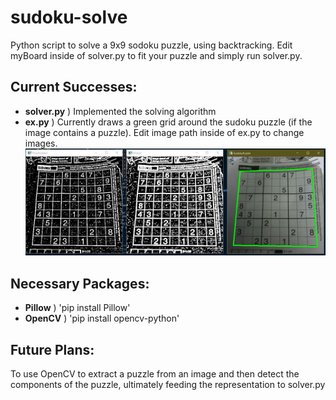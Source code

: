 # sudoku-solve
Python script to solve a 9x9 sodoku puzzle, using backtracking. Edit myBoard inside of solver.py to fit your puzzle and simply run solver.py.

## Current Successes:
* <b>solver.py</b> ) Implemented the solving algorithm
* <b>ex.py</b> ) Currently draws a green grid around the sudoku puzzle (if the image contains a puzzle). Edit image path inside of ex.py to change images.
![ex.py](/example.PNG)

## Necessary Packages:
* <b>Pillow</b> ) 'pip install Pillow'
* <b>OpenCV</b> ) 'pip install opencv-python'

## Future Plans:
To use OpenCV to extract a puzzle from an image and then detect the components of the puzzle, ultimately feeding the representation to solver.py

